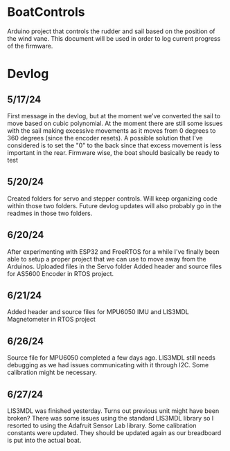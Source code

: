 # BoatControls
Arduino project that controls the rudder and sail based on the position of the wind vane. This document will be used in order to log current progress of the firmware.

# Devlog  

## 5/17/24
First message in the devlog, but at the moment we've converted the sail to move based on cubic polynomial. At the moment there are still some issues with the sail making excessive movements as it 
moves from 0 degrees to 360 degrees (since the encoder resets). A possible solution that I've considered is to set the "0" to the back since that excess movement is less important in the rear. 
Firmware wise, the boat should basically be ready to test 

## 5/20/24
Created folders for servo and stepper controls. Will keep organizing code within those two folders. Future devlog updates will also probably go in the readmes in those two folders.   

## 6/20/24 
After experimenting with ESP32 and FreeRTOS for a while I've finally been able to setup a proper project that we can use to move away from the Arduinos. Uploaded files in the Servo folder
Added header and source files for AS5600 Encoder in RTOS project. 

## 6/21/24 
Added header and source files for MPU6050 IMU and LIS3MDL Magnetometer in RTOS project 

## 6/26/24 
Source file for MPU6050 completed a few days ago. LIS3MDL still needs debugging as we had issues communicating with it through I2C. Some calibration might be necessary. 

## 6/27/24 
LIS3MDL was finished yesterday. Turns out previous unit might have been broken? There was some issues using the standard LIS3MDL library so I resorted to using the Adafruit Sensor Lab library.
Some calibration constants were updated. They should be updated again as our breadboard is put into the actual boat.

